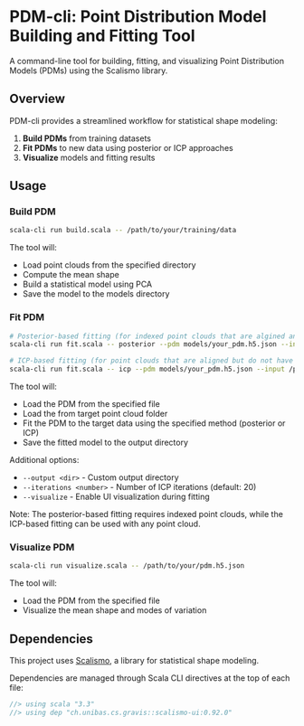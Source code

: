 # PDM-cli: Point Distribution Model Building and Fitting Tool

A command-line tool for building, fitting, and visualizing Point Distribution Models (PDMs) using the Scalismo library.

## Overview

PDM-cli provides a streamlined workflow for statistical shape modeling:

1. **Build PDMs** from training datasets
2. **Fit PDMs** to new data using posterior or ICP approaches
3. **Visualize** models and fitting results


## Usage
### Build PDM
```bash
scala-cli run build.scala -- /path/to/your/training/data
```
The tool will:
- Load point clouds from the specified directory
- Compute the mean shape
- Build a statistical model using PCA
- Save the model to the models directory




### Fit PDM
```bash
# Posterior-based fitting (for indexed point clouds that are algined and have correspondences)
scala-cli run fit.scala -- posterior --pdm models/your_pdm.h5.json --input /path/to/target/data

# ICP-based fitting (for point clouds that are aligned but do not have correspondences)
scala-cli run fit.scala -- icp --pdm models/your_pdm.h5.json --input /path/to/target/data
```
The tool will:
- Load the PDM from the specified file
- Load the from target point cloud folder
- Fit the PDM to the target data using the specified method (posterior or ICP)
- Save the fitted model to the output directory


Additional options:
- `--output <dir>` - Custom output directory
- `--iterations <number>` - Number of ICP iterations (default: 20)
- `--visualize` - Enable UI visualization during fitting


Note: The posterior-based fitting requires indexed point clouds, while the ICP-based fitting can be used with any point cloud.


### Visualize PDM
```bash
scala-cli run visualize.scala -- /path/to/your/pdm.h5.json
```
The tool will:
- Load the PDM from the specified file
- Visualize the mean shape and modes of variation



## Dependencies

This project uses [Scalismo](https://scalismo.org/), a library for statistical shape modeling.

Dependencies are managed through Scala CLI directives at the top of each file:

```scala
//> using scala "3.3"
//> using dep "ch.unibas.cs.gravis::scalismo-ui:0.92.0"
```
